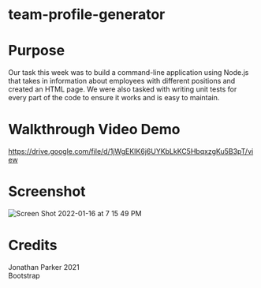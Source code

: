 # team-profile-generator

# Purpose

Our task this week was to build a command-line application using Node.js that takes in information about employees with different positions and created an HTML page. We were also tasked with writing unit tests for every part of the code to ensure it works and is easy to maintain.

# Walkthrough Video Demo

https://drive.google.com/file/d/1jWgEKIK6j6UYKbLkKC5HbqxzgKu5B3pT/view

# Screenshot

![Screen Shot 2022-01-16 at 7 15 49 PM](https://user-images.githubusercontent.com/90992593/149686426-0aca41f6-58e2-475a-8cf8-363fa712103b.png)

# Credits

Jonathan Parker 2021
</br>
Bootstrap
